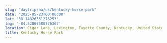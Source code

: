 ```yaml
---
slug: "daytrip/na/us/kentucky-horse-park"
date: '2025-05-23T00:00:00'
lat: '38.14826351276253'
lng: '-84.52067580776367'
location: Cigar Lane, Lexington, Fayette County, Kentucky, United States
title: Kentucky Horse Park
---
```



